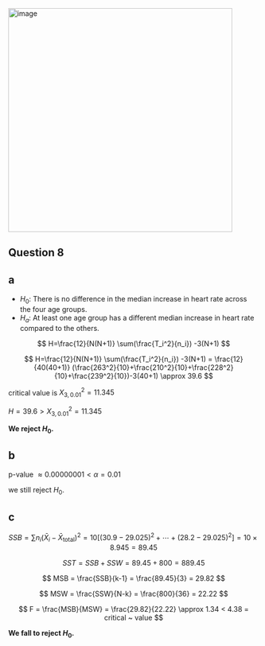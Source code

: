 <img width="450" alt="image" src="https://github.com/user-attachments/assets/a97797fa-f805-4ef7-a40f-177783ddae5c" />

## Question 8

## a

- $H_0$: There is no difference in the median increase in heart rate across the four age groups.
- $H_a$: At least one age group has a different median increase in heart rate compared to the others.

$$
H=\frac{12}{N(N+1)} \sum(\frac{T_i^2}{n_i}) -3(N+1)
$$

$$
H=\frac{12}{N(N+1)} \sum(\frac{T_i^2}{n_i}) -3(N+1) = \frac{12}{40(40+1)} (\frac{263^2}{10}+\frac{210^2}{10}+\frac{228^2}{10}+\frac{239^2}{10})-3(40+1) \approx 39.6
$$

critical value is $X_{3,0.01}^2=11.345$

$H=39.6>X_{3,0.01}^2=11.345$

**We reject $H_0$.**

## b

p-value $\approx 0.00000001 < \alpha = 0.01$

we still reject $H_0$.

## c

$$
SSB = \sum n_i (\bar{X}_i - \bar{X}_{\text{total}})^2 = 10 \left[ (30.9-29.025)^2 + \cdots + (28.2-29.025)^2 \right] = 10 \times 8.945 = 89.45
$$

$$
SST = SSB + SSW = 89.45 + 800 = 889.45
$$  

$$
MSB = \frac{SSB}{k-1} = \frac{89.45}{3} = 29.82
$$

$$
MSW = \frac{SSW}{N-k} = \frac{800}{36} = 22.22
$$ 

$$
F = \frac{MSB}{MSW} = \frac{29.82}{22.22} \approx 1.34 < 4.38 = critical ~ value
$$

**We fall to reject $H_0$.**
